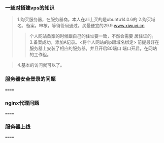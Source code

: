 ### 一些对搭建vps的知识

>1.购买服务器，在服务器商，本人在ali上买的是ubuntu14.0.6的
>2.购买域名，备案，审核，等待管局通过。买最便宜的29.9.www.xiwuyi.cn
  >>个人网站备案的时候跟自己的住址要一致，不然会需要 居住证的。
>3.备案成功，添加A记录。<将个人网站的ip跟域名绑定>
  >>前提最好在服务器上安装了相应的服务器，并且开启80端口
  >>端口开启，在网站的工作组。

>4.基本的访问就可以了。

### 服务器安全登录的问题
    ====

### nginx代理问题
    ====

### 服务器上线
    ====
